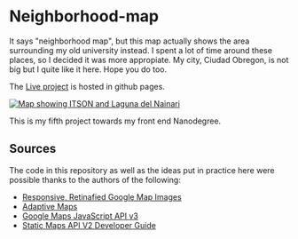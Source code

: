 # Neighborhood-map
<p>It says "neighborhood map", but this map actually shows the area surrounding my old university instead. I spent a lot of time around these places, so I decided it was more appropiate. My city, Ciudad Obregon, is not big but I quite like it here. Hope you do too.</p>
<p>The <a href="http://veritoleon.github.io/neighborhood-map/">Live project</a> is hosted in github pages.</p>
<a href="http://veritoleon.github.io/neighborhood-map/"><img src="http://maps.google.com/maps/api/staticmap?center=27.4950000,-109.969000&zoom=15&size=200x200" alt="Map showing ITSON and Laguna del Nainari"></a>
<p>This is my fifth project towards my front end Nanodegree.</p>

## Sources
The code in this repository as well as the ideas put in practice here were possible thanks to the authors of the following:
* <a href="http://webdesigntutsplus.s3.amazonaws.com/tuts/365_google_maps/demo/index.html">Responsive, Retinafied Google Map Images</a>
* <a href="http://bradfrost.com/blog/post/adaptive-maps/">Adaptive Maps</a>
* <a href="https://developers.google.com/maps/documentation/javascript/tutorial">Google Maps JavaScript API v3</a>
* <a href="https://developers.google.com/maps/documentation/staticmaps/">Static Maps API V2 Developer Guide</a>
